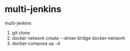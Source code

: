 # multi-jenkins
multi-jenkins

1. git clone
2. docker network create --driver bridge docker-network
3. docker-compose up -d
